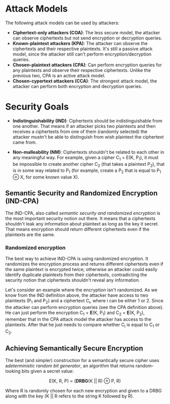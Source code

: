 # Attack Models
The following attack models can be used by attackers:

* __Ciphertext-only attackers (COA)__: The less secure model, the attacker can observe ciphertexts but not send encryption or decryption queries.
* __Known-plaintext attackers (KPA)__: The attacker can observe the ciphertexts and their respective plaintexts. It's still a passive attack model, since the attacker still can't perform encryption/decryption queries.
* __Chosen-plaintext attackers (CPA)__: Can perform encryption queries for any plaintexts and observe their respective ciphertexts. Unlike the previous two, CPA is an active attack model.
* __Chosen-cypertext attackers (CCA)__: The strongest attack model, the attacker can perform both encryption and decryption queries.

# Security Goals

* __Indistinguishability (IND)__: Ciphertexts should be indistinguishable from one another. That means if an attacker picks two plaintexts and then receives a ciphertexts from one of them (randomly selected) the attacker mustn't be able to distinguish from wish plaintext the ciphertext came from. 

* __Non-malleability (NM)__: Ciphertexts shouldn't be related to each other in any meaningful way. For example, given a cipher C<sub>1</sub> = E(K, P<sub>1</sub>), it must be impossible to create another cipher C<sub>2</sub> (that takes a plaintext P<sub>2</sub>), that is in some way related to P<sub>1</sub> (for example, create a P<sub>2</sub> that is equal to P<sub>1</sub> ⊕ X, for some known value X). 

## Semantic Security and Randomized Encryption (IND-CPA)

The IND-CPA, also called *semantic security and randomized encryption* is the most important security notion out there. It means that a ciphertexts shouldn't leak any information about plaintext as long as the key it secret. That means encryption should return different ciphertexts even if the plaintexts are the same. 

### Randomized encryption

The best way to achieve IND-CPA is using randomized encryption. It randomizes the encryption process and returns different ciphertexts even if the same plaintext is encrypted twice; otherwise an attacker could easily identify duplicate plaintexts from their ciphertexts, contradicting the security notion that ciphertexts shouldn't reveal any information.

Let's consider an example where the encryption isn't randomized. As we know from the IND definition above, the attacker have access to two plaintexts (P<sub>1</sub> and P<sub>2</sub>) and a ciphertext C<sub>i</sub>, where i can be either 1 or 2. Since the attacker can perform encryption queries (see the CPA definition above). He can just perform the encryption C<sub>1</sub> = __E__(K, P<sub>1</sub>) and C<sub>2</sub> = __E__(K, P<sub>2</sub>), remember that in the CPA attack model the attacker has access to the plaintexts. After that he just needs to compare whether C<sub>i</sub> is equal to C<sub>1</sub> or C<sub>2</sub>.

## Achieving Semantically Secure Encryption

The best (and simpler) construction for a semantically secure cipher uses a*deterministic random bit generator*, an algorithm that returns random-looking bits given a secret value:

<center markdown="1">E(K, R, P) = (<strong>DRBG</strong>(K || R) ⊕ P, R) </center>

Where R is randomly chosen for each new encryption and given to a DRBG along with the key (K || R refers to the string K followed by R).
